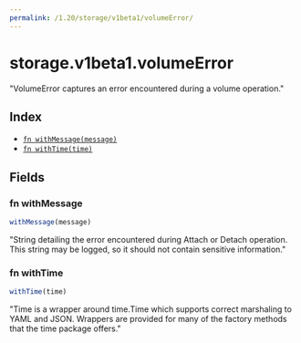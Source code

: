 ```yaml
---
permalink: /1.20/storage/v1beta1/volumeError/
---
```


# storage.v1beta1.volumeError

"VolumeError captures an error encountered during a volume operation."

## Index

* [`fn withMessage(message)`](#fn-withmessage)
* [`fn withTime(time)`](#fn-withtime)

## Fields

### fn withMessage

```ts
withMessage(message)
```

"String detailing the error encountered during Attach or Detach operation. This string may be logged, so it should not contain sensitive information."

### fn withTime

```ts
withTime(time)
```

"Time is a wrapper around time.Time which supports correct marshaling to YAML and JSON.  Wrappers are provided for many of the factory methods that the time package offers."